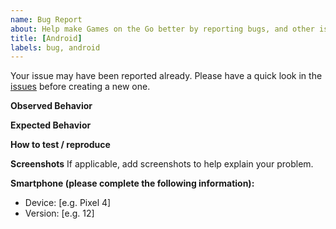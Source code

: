 ```yaml
---
name: Bug Report
about: Help make Games on the Go better by reporting bugs, and other issues.
title: [Android]
labels: bug, android
---
```


Your issue may have been reported already. Please have a quick look in the
[issues](https://github.com/hopeman15/games-on-the-go/issues) before creating a new
one.

**Observed Behavior**

<!-- Add a description of what you observed -->

**Expected Behavior**

<!-- Add a description of the expected behavior -->

**How to test / reproduce**

<!-- Put clear instructions on how to test. -->

**Screenshots**
If applicable, add screenshots to help explain your problem.

**Smartphone (please complete the following information):**
- Device: [e.g. Pixel 4]
- Version: [e.g. 12]
